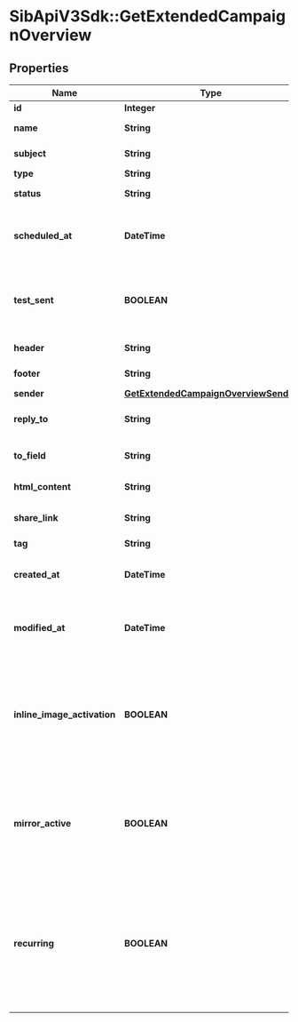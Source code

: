# SibApiV3Sdk::GetExtendedCampaignOverview

## Properties
Name | Type | Description | Notes
------------ | ------------- | ------------- | -------------
**id** | **Integer** | ID of the campaign | 
**name** | **String** | Name of the campaign | 
**subject** | **String** | Subject of the campaign | 
**type** | **String** | Type of campaign | 
**status** | **String** | Status of the campaign | 
**scheduled_at** | **DateTime** | Date on which campaign is scheduled (YYYY-MM-DDTHH:mm:ss.SSSZ) | [optional] 
**test_sent** | **BOOLEAN** | Retrieved the status of test email sending. (true&#x3D;Test email has been sent  false&#x3D;Test email has not been sent) | 
**header** | **String** | Header of the campaign | 
**footer** | **String** | Footer of the campaign | 
**sender** | [**GetExtendedCampaignOverviewSender**](GetExtendedCampaignOverviewSender.md) |  | [optional] 
**reply_to** | **String** | Email defined as the \&quot;Reply to\&quot; of the campaign | 
**to_field** | **String** | Customisation of the \&quot;to\&quot; field of the campaign | 
**html_content** | **String** | HTML content of the campaign | 
**share_link** | **String** | Link to share the campaign on social medias | [optional] 
**tag** | **String** | Tag of the campaign | 
**created_at** | **DateTime** | Creation date of the campaign (YYYY-MM-DDTHH:mm:ss.SSSZ) | 
**modified_at** | **DateTime** | Date of last modification of the campaign (YYYY-MM-DDTHH:mm:ss.SSSZ) | 
**inline_image_activation** | **BOOLEAN** | Status of inline image. inlineImageActivation &#x3D; false means image can’t be embedded, &amp; inlineImageActivation &#x3D; true means image can be embedded, in the email. | [optional] 
**mirror_active** | **BOOLEAN** | Status of mirror links in campaign. mirrorActive &#x3D; false means mirror links are deactivated, &amp; mirrorActive &#x3D; true means mirror links are activated, in the campaign | [optional] 
**recurring** | **BOOLEAN** | FOR TRIGGER ONLY ! Type of trigger campaign.recurring &#x3D; false means contact can receive the same Trigger campaign only once, &amp; recurring &#x3D; true means contact can receive the same Trigger campaign several times | [optional] 


